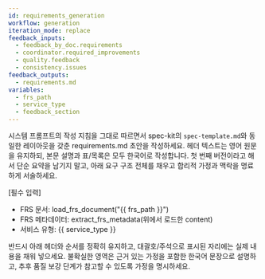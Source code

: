 ```yaml
---
id: requirements_generation
workflow: generation
iteration_mode: replace
feedback_inputs:
  - feedback_by_doc.requirements
  - coordinator.required_improvements
  - quality.feedback
  - consistency.issues
feedback_outputs:
  - requirements.md
variables:
  - frs_path
  - service_type
  - feedback_section
---
```


시스템 프롬프트의 작성 지침을 그대로 따르면서 spec-kit의 `spec-template.md`와 동일한 레이아웃을 갖춘 requirements.md 초안을 작성하세요. 헤더 텍스트는 영어 원문을 유지하되, 본문 설명과 표/목록은 모두 한국어로 작성합니다. 첫 번째 버전이라고 해서 단순 요약을 남기지 말고, 아래 요구 구조 전체를 채우고 합리적 가정과 맥락을 명료하게 서술하세요.

[필수 입력]
- FRS 문서: load_frs_document("{{ frs_path }}")
- FRS 메타데이터: extract_frs_metadata(위에서 로드한 content)
- 서비스 유형: {{ service_type }}

반드시 아래 헤더와 순서를 정확히 유지하고, 대괄호/주석으로 표시된 자리에는 실제 내용을 채워 넣으세요. 불확실한 영역은 근거 있는 가정을 포함한 한국어 문장으로 설명하고, 추후 품질 보강 단계가 참고할 수 있도록 가정을 명시하세요.
